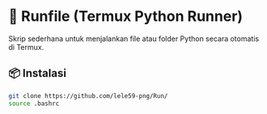# 🔧 Runfile (Termux Python Runner)

Skrip sederhana untuk menjalankan file atau folder Python secara otomatis di Termux.

## 📦 Instalasi

```bash
git clone https://github.com/lele59-png/Run/
source .bashrc